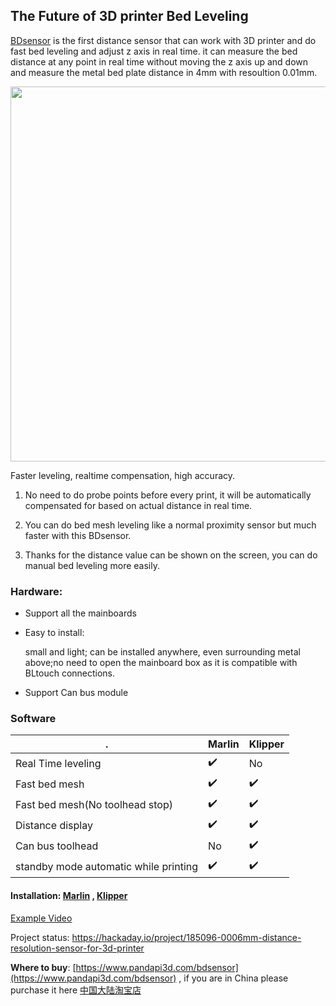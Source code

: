 ##  The Future of 3D printer Bed Leveling

[BDsensor](https://www.pandapi3d.com/bdsensor) is the first distance sensor that can work with 3D printer and do fast bed leveling and adjust z axis in real time.
it can measure the bed distance at any point in real time without moving the z axis up and down and measure the metal bed plate distance in 4mm with resoultion 0.01mm.

 <img src="https://raw.githubusercontent.com/markniu/Bed_Distance_sensor/new/doc/images/Connection1.jpg" width="600" /> 

Faster leveling, realtime compensation, high accuracy.

1. No need to do probe points before every print, it will be automatically compensated for based on actual distance in real time.
 
2. You can do bed mesh leveling like a normal proximity sensor but much faster with this BDsensor.
   
3. Thanks for the distance value can be shown on the screen, you can do manual bed leveling more easily.

### Hardware:
* Support all the mainboards
* Easy to install:

  small and light; can be installed anywhere, even surrounding metal above;no need to open the mainboard box as it is compatible with BLtouch connections.
* Support Can bus module

### Software
 . | Marlin | Klipper
--- | --- |---  
Real Time leveling |:heavy_check_mark:| No  
Fast bed mesh |:heavy_check_mark:| :heavy_check_mark: 
Fast bed mesh(No toolhead stop)|:heavy_check_mark: | :heavy_check_mark: 
Distance display |:heavy_check_mark: | :heavy_check_mark: 
Can bus toolhead|No | :heavy_check_mark: 
standby mode automatic while printing|:heavy_check_mark: | :heavy_check_mark: 



#### Installation: [Marlin](https://github.com/markniu/Bed_Distance_sensor/wiki/Installing-Bed-Distance-Sensor) , [Klipper](https://github.com/markniu/Bed_Distance_sensor/wiki/Installing-for-Klipper) 


 [Example Video](https://www.youtube.com/watch?v=yx8pluEu0sg)
 
Project status: https://hackaday.io/project/185096-0006mm-distance-resolution-sensor-for-3d-printer

**Where to buy**: [https://www.pandapi3d.com/bdsensor](https://www.pandapi3d.com/bdsensor) , if you are in China please purchase it here
 [中国大陆淘宝店](https://item.taobao.com/item.htm?spm=a1z10.1-c.w4004-14344044600.5.60a16ff77NRBL5&id=684572042388)

